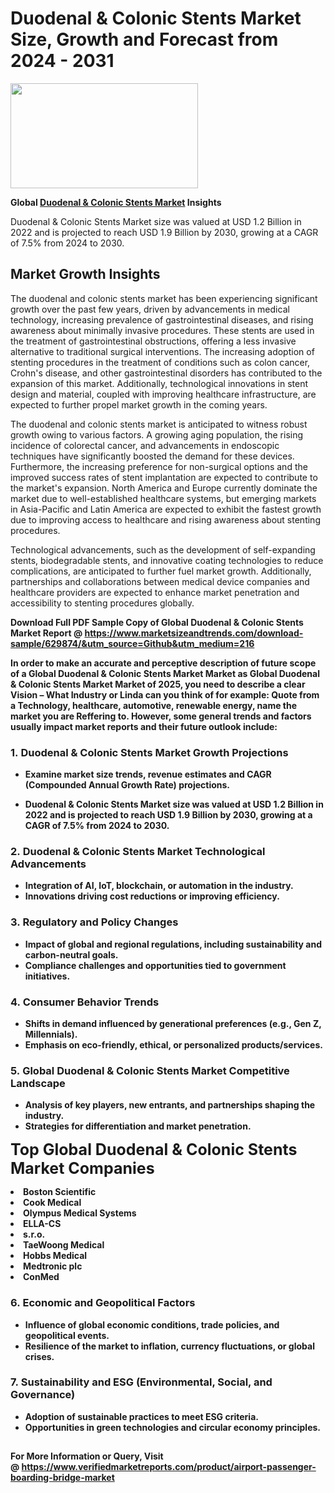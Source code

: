 <H1>Duodenal & Colonic Stents Market Size, Growth and Forecast from 2024 - 2031</H1><img class="aligncenter size-medium wp-image-584254" src="https://thirdeyenews.in/wp-content/uploads/2024/09/Global-Market-Research-300x168.jpeg" alt="" width="300" height="168" /><p><strong>Global&nbsp;<a href="https://www.marketsizeandtrends.com/download-sample/629874/&amp;utm_source=Github&utm_medium=216">Duodenal & Colonic Stents Market</a> Insights</strong></p><p>Duodenal & Colonic Stents Market size was valued at USD 1.2 Billion in 2022 and is projected to reach USD 1.9 Billion by 2030, growing at a CAGR of 7.5% from 2024 to 2030.</p><p><h2>Market Growth Insights</h2> <p>The duodenal and colonic stents market has been experiencing significant growth over the past few years, driven by advancements in medical technology, increasing prevalence of gastrointestinal diseases, and rising awareness about minimally invasive procedures. These stents are used in the treatment of gastrointestinal obstructions, offering a less invasive alternative to traditional surgical interventions. The increasing adoption of stenting procedures in the treatment of conditions such as colon cancer, Crohn's disease, and other gastrointestinal disorders has contributed to the expansion of this market. Additionally, technological innovations in stent design and material, coupled with improving healthcare infrastructure, are expected to further propel market growth in the coming years.</p> <p><strong></strong></p> <p>The duodenal and colonic stents market is anticipated to witness robust growth owing to various factors. A growing aging population, the rising incidence of colorectal cancer, and advancements in endoscopic techniques have significantly boosted the demand for these devices. Furthermore, the increasing preference for non-surgical options and the improved success rates of stent implantation are expected to contribute to the market's expansion. North America and Europe currently dominate the market due to well-established healthcare systems, but emerging markets in Asia-Pacific and Latin America are expected to exhibit the fastest growth due to improving access to healthcare and rising awareness about stenting procedures.</p> <p>Technological advancements, such as the development of self-expanding stents, biodegradable stents, and innovative coating technologies to reduce complications, are anticipated to further fuel market growth. Additionally, partnerships and collaborations between medical device companies and healthcare providers are expected to enhance market penetration and accessibility to stenting procedures globally.</p> <p><strong></p><p><span class=""><strong>Download Full PDF Sample Copy of Global Duodenal & Colonic Stents Market Report</strong> @ <a href="https://www.marketsizeandtrends.com/download-sample/629874/&amp;utm_source=Github&utm_medium=216" target="_blank">https://www.marketsizeandtrends.com/download-sample/629874/&amp;utm_source=Github&utm_medium=216</a></span></p><p>In order to make an accurate and perceptive description of future scope of a Global&nbsp;Duodenal & Colonic Stents Market Market as Global&nbsp;Duodenal & Colonic Stents Market Market of 2025, you need to describe a clear Vision &ndash; What Industry or Linda can you think of for example: Quote from a Technology, healthcare, automotive, renewable energy, name the market you are Reffering to. However, some general trends and factors usually impact market reports and their future outlook include:</p><h3>1.&nbsp;<strong>Duodenal & Colonic Stents Market Growth Projections</strong></h3><ul><li>Examine market size trends, revenue estimates and CAGR (Compounded Annual Growth Rate) projections.</li><li><p>Duodenal & Colonic Stents Market size was valued at USD 1.2 Billion in 2022 and is projected to reach USD 1.9 Billion by 2030, growing at a CAGR of 7.5% from 2024 to 2030.</p></li></ul><h3>2.&nbsp;<strong>Duodenal & Colonic Stents Market Technological Advancements</strong></h3><ul><li>Integration of AI, IoT, blockchain, or automation in the industry.</li><li>Innovations driving cost reductions or improving efficiency.</li></ul><h3>3.&nbsp;<strong>Regulatory and Policy Changes</strong></h3><ul><li>Impact of global and regional regulations, including sustainability and carbon-neutral goals.</li><li>Compliance challenges and opportunities tied to government initiatives.</li></ul><h3>4.&nbsp;<strong>Consumer Behavior Trends</strong></h3><ul><li>Shifts in demand influenced by generational preferences (e.g., Gen Z, Millennials).</li><li>Emphasis on eco-friendly, ethical, or personalized products/services.</li></ul><h3>5.&nbsp;<strong>Global Duodenal & Colonic Stents Market Competitive Landscape</strong></h3><ul><li>Analysis of key players, new entrants, and partnerships shaping the industry.</li><li>Strategies for differentiation and market penetration.</li></ul><p data-pm-slice="1 1 []"><span style="color: inherit; font-family: inherit; font-size: 25px;">Top Global Duodenal & Colonic Stents Market Companies</span></p><div class="" data-test-id=""><p><li>Boston Scientific</li><li> Cook Medical</li><li> Olympus Medical Systems</li><li> ELLA-CS</li><li> s.r.o.</li><li> TaeWoong Medical</li><li> Hobbs Medical</li><li> Medtronic plc</li><li> ConMed</li></p></div><h3>6.&nbsp;<strong>Economic and Geopolitical Factors</strong></h3><ul><li>Influence of global economic conditions, trade policies, and geopolitical events.</li><li>Resilience of the market to inflation, currency fluctuations, or global crises.</li></ul><h3>7.&nbsp;<strong>Sustainability and ESG (Environmental, Social, and Governance)</strong></h3><ul><li>Adoption of sustainable practices to meet ESG criteria.</li><li>Opportunities in green technologies and circular economy principles.</li></ul><h2><strong style="font-size: 14px;">For More Information or Query, Visit @&nbsp;</strong><a style="background-color: #ffffff; font-size: 14px;" href="https://www.marketsizeandtrends.com/report/duodenal-colonic-stents-market/" target="_blank">https://www.verifiedmarketreports.com/product/airport-passenger-boarding-bridge-market</a></h2>
